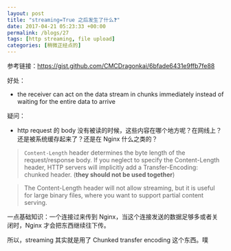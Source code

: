 ```yaml
---
layout: post
title: "streaming=True 之后发生了什么❓"
date: 2017-04-21 05:23:33 +00:00
permalink: /blogs/27
tags: [http streaming, file upload]
categories: [稍微正经点的]
---
```

参考链接：https://gist.github.com/CMCDragonkai/6bfade6431e9ffb7fe88

好处：

- the receiver can act on the data stream in chunks immediately instead of waiting for the entire data to arrive

疑问：

- http request 的 body 没有被读的时候，这些内容在哪个地方呢？在网线上？还是被系统缓存起来了？还是在 Nginx 什么之类的？

> ``Content-Length`` header determines the byte length of the request/response body.
If you neglect to specify the Content-Length header, HTTP servers will implicitly add a Transfer-Encoding: chunked header. (**they should not be used together**)

> The Content-Length header will not allow streaming, but it is useful for large binary files, where you want to support partial content serving.

一点基础知识：一个连接过来传到 Nginx，当这个连接发送的数据足够多或者关闭时，Nginx 才会把东西继续往下传。

所以，streaming 其实就是用了 Chunked transfer encoding 这个东西。噗